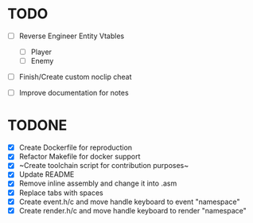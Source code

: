 # TODO
- [ ] Reverse Engineer Entity Vtables
  - [ ] Player
  - [ ] Enemy
- [ ] Finish/Create custom noclip cheat
- [ ] Improve documentation for notes


# TODONE
- [x] Create Dockerfile for reproduction
- [x] Refactor Makefile for docker support
- [x] ~Create toolchain script for contribution purposes~
- [x] Update README
- [x] Remove inline assembly and change it into .asm
- [x] Replace tabs with spaces
- [x] Create event.h/c and move handle keyboard to event "namespace"
- [x] Create render.h/c and move handle keyboard to render "namespace"
